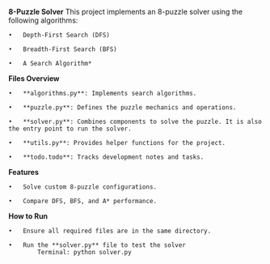 **8-Puzzle Solver**
This project implements an 8-puzzle solver using the following algorithms:

    •	Depth-First Search (DFS)
    
    •	Breadth-First Search (BFS)
    
    •	A Search Algorithm*

**Files Overview**

    •	**algorithms.py**: Implements search algorithms.
    
    •	**puzzle.py**: Defines the puzzle mechanics and operations.
    
    •	**solver.py**: Combines components to solve the puzzle. It is also the entry point to run the solver.
    
    •	**utils.py**: Provides helper functions for the project.
    
    •	**todo.todo**: Tracks development notes and tasks.

**Features**

    •	Solve custom 8-puzzle configurations.
    
    •	Compare DFS, BFS, and A* performance.

**How to Run**
    
    •	Ensure all required files are in the same directory.
    
    •	Run the **solver.py** file to test the solver
            Terminal: python solver.py 
